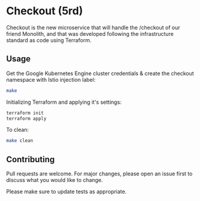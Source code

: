 # Checkout (5rd)

Checkout is the new microservice that will handle the /checkout of our friend Monolith, and that was developed following the infrastructure standard as code using Terraform.

## Usage

Get the Google Kubernetes Engine cluster credentials & create the checkout namespace with Istio injection label:

```bash
make
```

Initializing Terraform and applying it's settings:

```bash
terraform init
terraform apply
```

To clean:

```bash
make clean
```

## Contributing
Pull requests are welcome. For major changes, please open an issue first to discuss what you would like to change.

Please make sure to update tests as appropriate.
